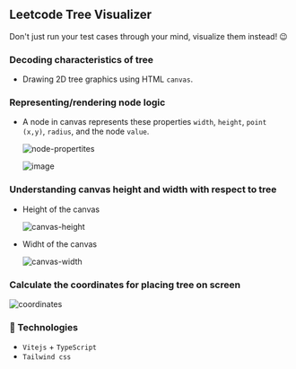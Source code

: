 ## Leetcode Tree Visualizer

Don't just run your test cases through your mind, visualize them instead! 😉

### Decoding characteristics of tree

- Drawing 2D tree graphics using HTML `canvas`.

### Representing/rendering node logic

- A node in canvas represents these properties `width`, `height`, `point (x,y)`, `radius`, and the node `value`.

  ![node-propertites](https://github.com/subrat611/leetcode-tree-visualizer/assets/77252075/985e203a-572f-4049-b947-4f06194ff1cf)

  ![image](https://github.com/subrat611/leetcode-tree-visualizer/assets/77252075/555648b9-17e1-47d1-ae83-6666001b7eb3)

### Understanding canvas height and width with respect to tree

- Height of the canvas

  ![canvas-height](https://github.com/subrat611/leetcode-tree-visualizer/assets/77252075/701338b6-3f4e-4942-97ec-2cdc8e2041e0)

- Widht of the canvas

  ![canvas-width](https://github.com/subrat611/leetcode-tree-visualizer/assets/77252075/50f839c2-ce94-4913-b7be-b8831358d9f7)

### Calculate the coordinates for placing tree on screen

![coordinates](https://github.com/subrat611/leetcode-tree-visualizer/assets/77252075/b8185588-79f5-4c16-a1cb-8bf7904e397d)

### 🔨 Technologies

- `Vitejs` + `TypeScript`
- `Tailwind css`

